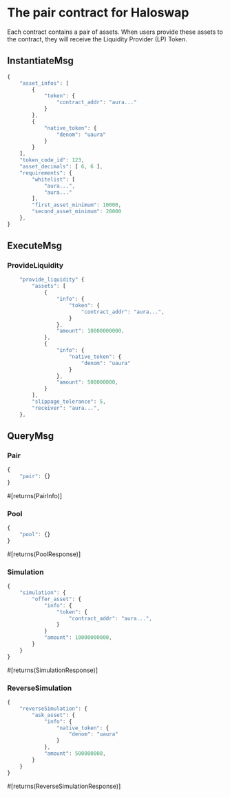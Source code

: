 # The pair contract for Haloswap
Each contract contains a pair of assets. When users provide these assets to the contract, they will receive the Liquidity Provider (LP) Token.

## InstantiateMsg
```javascript
{
    "asset_infos": [
        {
            "token": {
                "contract_addr": "aura..."
            }
        },
        {
            "native_token": {
                "denom": "uaura"
            }
        }
    ],
    "token_code_id": 123,
    "asset_decimals": [ 6, 6 ],
    "requirements": {
        "whitelist": [
            "aura...",
            "aura..."
        ],
        "first_asset_minimum": 10000,
        "second_asset_minimum": 20000
    },
}
```

## ExecuteMsg

### ProvideLiquidity
```javascript
    "provide_liquidity" {
        "assets": [
            {
                "info": {
                    "token": {
                        "contract_addr": "aura...",
                    }
                },
                "amount": 10000000000,
            },
            {
                "info": {
                    "native_token": {
                        "denom": "uaura"
                    }
                },
                "amount": 500000000,
            }
        ],
        "slippage_tolerance": 5,
        "receiver": "aura...",
    },
```

## QueryMsg
### Pair
```javascript
{
    "pair": {}
}
```
#[returns(PairInfo)]
### Pool
```javascript
{
    "pool": {}
}
```
#[returns(PoolResponse)]

### Simulation
```javascript
{
    "simulation": { 
        "offer_asset": {
            "info": {
                "token": {
                    "contract_addr": "aura...",
                }
            }
            "amount": 10000000000,
        }
    }
}
```
#[returns(SimulationResponse)]

### ReverseSimulation
```javascript
{
    "reverseSimulation": {
        "ask_asset": {
            "info": {
                "native_token": {
                    "denom": "uaura"
                }
            },
            "amount": 500000000,
        }
    }
}
```
#[returns(ReverseSimulationResponse)]
